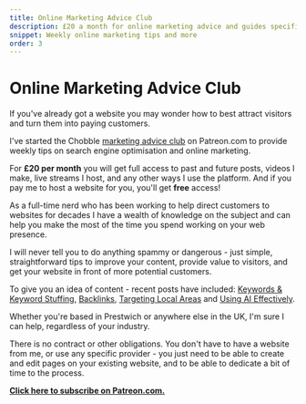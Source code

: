 ```yaml
---
title: Online Marketing Advice Club
description: £20 a month for online marketing advice and guides specific to running an online business in the UK.
snippet: Weekly online marketing tips and more
order: 3
---
```


# Online Marketing Advice Club

If you've already got a website you may wonder how to best attract visitors and turn them into paying customers.

I've started the Chobble [marketing advice club](https://www.patreon.com/Chobble) on Patreon.com to provide weekly tips on search engine optimisation and online marketing.

For **£20 per month** you will get full access to past and future posts, videos I make, live streams I host, and any other ways I use the platform. And if you pay me to host a website for you, you'll get **free** access!

As a full-time nerd who has been working to help direct customers to websites for decades I have a wealth of knowledge on the subject and can help you make the most of the time you spend working on your web presence.

I will never tell you to do anything spammy or dangerous - just simple, straightforward tips to improve your content, provide value to visitors, and get your website in front of more potential customers.

To give you an idea of content - recent posts have included: [Keywords & Keyword Stuffing](https://www.patreon.com/posts/keyword-keyword-121654491), [Backlinks](https://www.patreon.com/posts/backlinks-120218288), [Targeting Local Areas](https://www.patreon.com/posts/targeting-local-119714736) and [Using AI Effectively](https://www.patreon.com/posts/using-ai-120755818?utm_medium=clipboard_copy&utm_source=copyLink&utm_campaign=postshare_fan&utm_content=web_share).

Whether you're based in Prestwich or anywhere else in the UK, I'm sure I can help, regardless of your industry.

There is no contract or other obligations. You don't have to have a website from me, or use any specific provider - you just need to be able to create and edit pages on your existing website, and to be able to dedicate a bit of time to the process.

**[Click here to subscribe on Patreon.com.](https://www.patreon.com/Chobble)**
